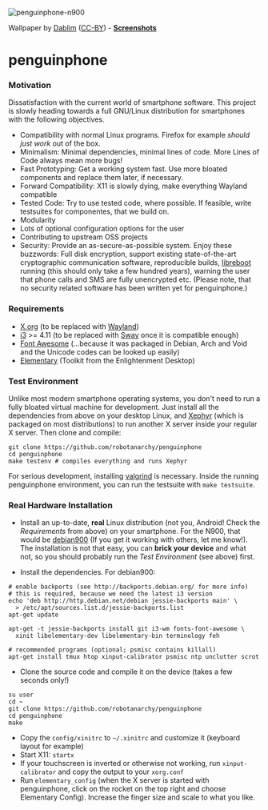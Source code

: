 ![penguinphone-n900](https://cloud.githubusercontent.com/assets/7833187/13034752/d69e3ff8-d33d-11e5-9b85-42511ccc71ce.jpg)

Wallpaper by [Dablim](http://www.deviantart.com/art/Simple-GNU-Linux-Wallpaper-336558602) ([CC-BY](http://creativecommons.org/licenses/by/3.0/)) - **[Screenshots](https://github.com/robotanarchy/penguinphone/issues/1)**

# penguinphone

### Motivation
Dissatisfaction with the current world of smartphone software. This project is slowly heading towards a full GNU/Linux distribution for smartphones with the following objectives.
* Compatibility with normal Linux programs. Firefox for example *should just work* out of the box.
* Minimalism: Minimal dependencies, minimal lines of code. More Lines of Code always mean more bugs!
* Fast Prototyping: Get a working system fast. Use more bloated components and replace them later, if necessary.
* Forward Compatibility: X11 is slowly dying, make everything Wayland compatible
* Tested Code: Try to use tested code, where possible. If feasible, write testsuites for componentes, that we build on.
* Modularity
* Lots of optional configuration options for the user
* Contributing to upstream OSS projects
* Security: Provide an as-secure-as-possible system. Enjoy these buzzwords: Full disk encryption, support existing state-of-the-art cryptographic communication software, reproducible builds, [libreboot](https://libreboot.org/) running (this should only take a few hundred years), warning the user that phone calls and SMS are fully unencrypted etc. (Please note, that no security related software has been written yet for penguinphone.)

### Requirements
* [X.org](x.org) (to be replaced with [Wayland](https://wayland.freedesktop.org/))
* [i3](http://i3wm.org/) >= 4.11 (to be replaced with [Sway](https://github.com/SirCmpwn/sway) once it is compatible enough)
* [Font Awesome](http://fontawesome.io/) (...because it was packaged in Debian, Arch and Void and the Unicode codes can be looked up easily)
* [Elementary](https://www.enlightenment.org/about-efl) (Toolkit from the Enlightenment Desktop)


### Test Environment
Unlike most modern smartphone operating systems, you don't need to run a fully bloated virtual machine for development.
Just install all the dependencies from above on your desktop Linux, and [Xephyr](https://en.wikipedia.org/wiki/Xephyr) (which is packaged on most distributions) to run another X server inside your regular X server. Then clone and compile:
```shell
git clone https://github.com/robotanarchy/penguinphone
cd penguinphone
make testenv # compiles everything and runs Xephyr
```

For serious development, installing [valgrind](http://valgrind.org/) is necessary. Inside the running penguinphone environment, you can run the testsuite with `make testsuite`.


### Real Hardware Installation
* Install an up-to-date, **real** Linux distribution (not you, Android! Check the *Requirements* from above) on your smartphone. For the N900, that would be [debian900](https://github.com/dderby/debian900) (If you get it working with others, let me know!). The installation is not that easy, you can **brick your device** and what not, so you should probably run the *Test Environment* (see above) first.

* Install the dependencies. For debian900:
```shell
# enable backports (see http://backports.debian.org/ for more info)
# this is required, because we need the latest i3 version
echo 'deb http://http.debian.net/debian jessie-backports main' \
  > /etc/apt/sources.list.d/jessie-backports.list
apt-get update

apt-get -t jessie-backports install git i3-wm fonts-font-awesome \
  xinit libelementary-dev libelementary-bin terminology feh

# recommended programs (optional; psmisc contains killall)
apt-get install tmux htop xinput-calibrator psmisc ntp unclutter scrot
```

* Clone the source code and compile it on the device (takes a few seconds only!)
```
su user
cd ~
git clone https://github.com/robotanarchy/penguinphone
cd penguinphone
make
```

* Copy the `config/xinitrc` to `~/.xinitrc` and customize it (keyboard layout for example)
* Start X11: `startx`
* If your touchscreen is inverted or otherwise not working, run `xinput-calibrator` and copy the output to your `xorg.conf`
* Run `elementary_config` (when the X server is started with penguinphone, click on the rocket on the top right and choose Elementary Config). Increase the finger size and scale to what you like.
